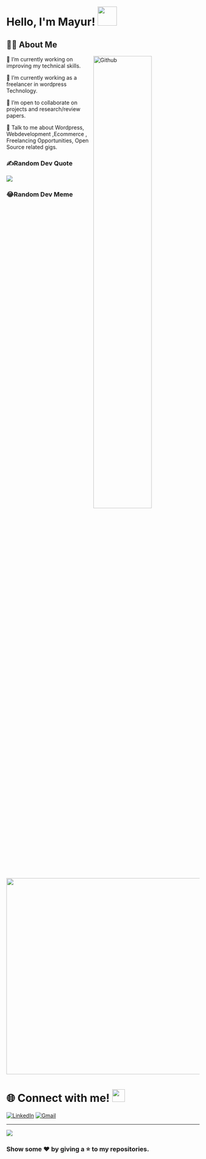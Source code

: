 
# Hello, I'm Mayur! <img src = "https://raw.githubusercontent.com/MartinHeinz/MartinHeinz/master/wave.gif" height = 50px> 


<h2> 👩‍💻 About Me </h2>

<img width="55%" align="right" alt="Github" src="https://raw.githubusercontent.com/onimur/.github/master/.resources/git-header.svg" />


🔭 I’m currently working on improving my technical skills.

🌱 I’m currently working as a freelancer in wordpress Technology.  

🤝 I’m open to collaborate on projects and research/review papers. 

💬 Talk to me about Wordpress, Webdevelopment ,Ecommerce , Freelancing Opportunities, Open Source related gigs.



### ✍️Random Dev Quote
![](https://quotes-github-readme.vercel.app/api?type=horizontal&theme=tokyonight)

### 😂Random Dev Meme
<img align ='center' src="https://random-memer.herokuapp.com/" width="512px"/>

# 🌐 Connect with me! <img src='https://raw.githubusercontent.com/ShahriarShafin/ShahriarShafin/main/Assets/handshake.gif' height="33px">
[![LinkedIn](https://img.shields.io/badge/LinkedIn-%230077B5.svg?logo=linkedin&logoColor=white)](https://linkedin.com/in/mayur-khuman-918325159/) 
[![Gmail](https://img.shields.io/badge/Gmail-D14836?logo=gmail&logoColor=white)](mailto:khumanmayur1999@gmail.com)
  


---

[![](https://visitcount.itsvg.in/api?id=shivani6320&icon=0&color=4)](https://visitcount.itsvg.in)

### Show some ❤ by giving a ⭐ to my repositories.





